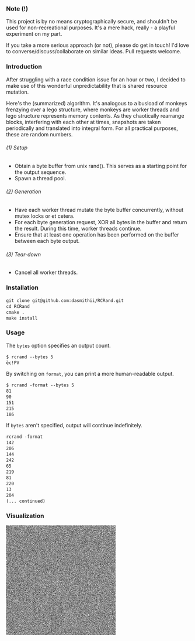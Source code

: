 ### Note (!)
This project is by no means cryptographically secure, and shouldn't be used for non-recreational purposes. It's a mere hack, really - a playful experiment on my part. 

If you take a more serious approach (or not), please do get in touch! I'd love to converse/discuss/collaborate on similar ideas. Pull requests welcome.



### Introduction
After struggling with a race condition issue for an hour or two, I decided to make use of this wonderful unpredictability that is shared resource mutation. 

Here's the (summarized) algorithm. It's analogous to a busload of monkeys frenzying over a lego structure, where monkeys are worker threads and lego structure represents memory contents. As they chaotically rearrange blocks, interfering with each other at times, snapshots are taken periodically and translated into integral form. For all practical purposes, these are random numbers.



###### (1) Setup
+ Obtain a byte buffer from unix rand(). This serves as a starting point for the output sequence.
+ Spawn a thread pool.

###### (2) Generation
+ Have each worker thread mutate the byte buffer concurrently, without mutex locks or et cetera.
+ For each byte generation request, XOR all bytes in the buffer and return the result. During this time, worker threads continue.
+ Ensure that at least one operation has been performed on the buffer between each byte output.

###### (3) Tear-down
+ Cancel all worker threads.



### Installation

```
git clone git@github.com:dasmithii/RCRand.git
cd RCRand
cmake .
make install
```



### Usage

The `bytes` option specifies an output count.
```
$ rcrand --bytes 5
ȅc!PV
```

By switching on `format`, you can print a more human-readable output.
```
$ rcrand -format --bytes 5
81
90
151
215
186
```

If `bytes` aren't specified, output will continue indefinitely.
```
rcrand -format
142
206
144
242
65
219
81
220
13
204
(... continued)
```



### Visualization
<img src="https://raw.githubusercontent.com/dasmithii/RCRand/master/img/bytemap.png" width="300px" height="300px" />

